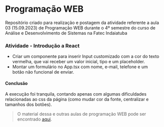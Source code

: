 # Programação WEB
Repositório criado para realização e postagem da atividade referente a aula 03 (15.09.2023) de Programação WEB durante o 4º semestre do curso de Análise e Desenvolvimento de Sistemas na Fatec Indaiatuba

### Atividade - Introdução a React
- Criar um componente para inserir Input customizado com a cor do texto vermelha, que vai receber um valor inicial, tipo e um placeholder.
- Montar um formulário no App.tsx com nome, e-mail, telefone e um botão não funcional de enviar.

#### Conclusão
A execução foi tranquila, contando apenas com algumas dificuldades relacionadas ao css da página (como mudar cor da fonte, centralizar e tamanhos dos botões).

>O material dessa e outras aulas de programação WEB pode ser encontrado [aqui](https://github.com/barbara-bruzon/aulas-programacao-web).
